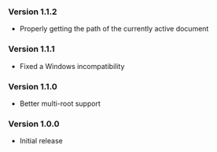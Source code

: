 ### Version 1.1.2
- Properly getting the path of the currently active document

### Version 1.1.1
- Fixed a Windows incompatibility

### Version 1.1.0
- Better multi-root support

### Version 1.0.0
- Initial release
